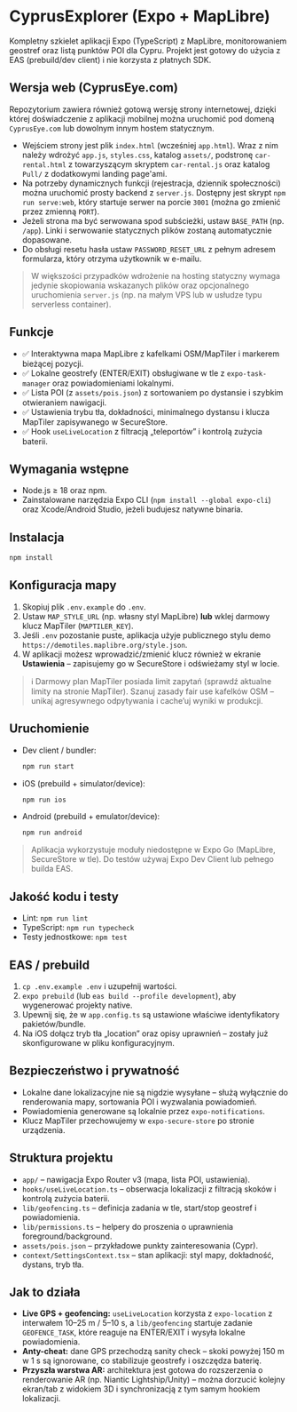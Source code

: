 # CyprusExplorer (Expo + MapLibre)

Kompletny szkielet aplikacji Expo (TypeScript) z MapLibre, monitorowaniem geostref oraz listą punktów POI dla Cypru. Projekt jest gotowy do użycia z EAS (prebuild/dev client) i nie korzysta z płatnych SDK.

## Wersja web (CyprusEye.com)

Repozytorium zawiera również gotową wersję strony internetowej, dzięki której doświadczenie z aplikacji mobilnej można uruchomić pod domeną `CyprusEye.com` lub dowolnym innym hostem statycznym.

- Wejściem strony jest plik `index.html` (wcześniej `app.html`). Wraz z nim należy wdrożyć `app.js`, `styles.css`, katalog `assets/`, podstronę `car-rental.html` z towarzyszącym skryptem `car-rental.js` oraz katalog `Pull/` z dodatkowymi landing page'ami.
- Na potrzeby dynamicznych funkcji (rejestracja, dziennik społeczności) można uruchomić prosty backend z `server.js`. Dostępny jest skrypt `npm run serve:web`, który startuje serwer na porcie `3001` (można go zmienić przez zmienną `PORT`).
- Jeżeli strona ma być serwowana spod subścieżki, ustaw `BASE_PATH` (np. `/app`). Linki i serwowanie statycznych plików zostaną automatycznie dopasowane.
- Do obsługi resetu hasła ustaw `PASSWORD_RESET_URL` z pełnym adresem formularza, który otrzyma użytkownik w e-mailu.

> W większości przypadków wdrożenie na hosting statyczny wymaga jedynie skopiowania wskazanych plików oraz opcjonalnego uruchomienia `server.js` (np. na małym VPS lub w usłudze typu serverless container).

## Funkcje
- ✅ Interaktywna mapa MapLibre z kafelkami OSM/MapTiler i markerem bieżącej pozycji.
- ✅ Lokalne geostrefy (ENTER/EXIT) obsługiwane w tle z `expo-task-manager` oraz powiadomieniami lokalnymi.
- ✅ Lista POI (z `assets/pois.json`) z sortowaniem po dystansie i szybkim otwieraniem nawigacji.
- ✅ Ustawienia trybu tła, dokładności, minimalnego dystansu i klucza MapTiler zapisywanego w SecureStore.
- ✅ Hook `useLiveLocation` z filtracją „teleportów” i kontrolą zużycia baterii.

## Wymagania wstępne
- Node.js ≥ 18 oraz npm.
- Zainstalowane narzędzia Expo CLI (`npm install --global expo-cli`) oraz Xcode/Android Studio, jeżeli budujesz natywne binaria.

## Instalacja
```bash
npm install
```

## Konfiguracja mapy
1. Skopiuj plik `.env.example` do `.env`.
2. Ustaw `MAP_STYLE_URL` (np. własny styl MapLibre) **lub** wklej darmowy klucz MapTiler (`MAPTILER_KEY`).
3. Jeśli `.env` pozostanie puste, aplikacja użyje publicznego stylu demo `https://demotiles.maplibre.org/style.json`.
4. W aplikacji możesz wprowadzić/zmienić klucz również w ekranie **Ustawienia** – zapisujemy go w SecureStore i odświeżamy styl w locie.

> ℹ️ Darmowy plan MapTiler posiada limit zapytań (sprawdź aktualne limity na stronie MapTiler). Szanuj zasady fair use kafelków OSM – unikaj agresywnego odpytywania i cache’uj wyniki w produkcji.

## Uruchomienie
- Dev client / bundler:
  ```bash
  npm run start
  ```
- iOS (prebuild + simulator/device):
  ```bash
  npm run ios
  ```
- Android (prebuild + emulator/device):
  ```bash
  npm run android
  ```

> Aplikacja wykorzystuje moduły niedostępne w Expo Go (MapLibre, SecureStore w tle). Do testów używaj Expo Dev Client lub pełnego builda EAS.

## Jakość kodu i testy
- Lint: `npm run lint`
- TypeScript: `npm run typecheck`
- Testy jednostkowe: `npm test`

## EAS / prebuild
1. `cp .env.example .env` i uzupełnij wartości.
2. `expo prebuild` (lub `eas build --profile development`), aby wygenerować projekty native.
3. Upewnij się, że w `app.config.ts` są ustawione właściwe identyfikatory pakietów/bundle.
4. Na iOS dołącz tryb tła „location” oraz opisy uprawnień – zostały już skonfigurowane w pliku konfiguracyjnym.

## Bezpieczeństwo i prywatność
- Lokalne dane lokalizacyjne nie są nigdzie wysyłane – służą wyłącznie do renderowania mapy, sortowania POI i wyzwalania powiadomień.
- Powiadomienia generowane są lokalnie przez `expo-notifications`.
- Klucz MapTiler przechowujemy w `expo-secure-store` po stronie urządzenia.

## Struktura projektu
- `app/` – nawigacja Expo Router v3 (mapa, lista POI, ustawienia).
- `hooks/useLiveLocation.ts` – obserwacja lokalizacji z filtracją skoków i kontrolą zużycia baterii.
- `lib/geofencing.ts` – definicja zadania w tle, start/stop geostref i powiadomienia.
- `lib/permissions.ts` – helpery do proszenia o uprawnienia foreground/background.
- `assets/pois.json` – przykładowe punkty zainteresowania (Cypr).
- `context/SettingsContext.tsx` – stan aplikacji: styl mapy, dokładność, dystans, tryb tła.

## Jak to działa
- **Live GPS + geofencing:** `useLiveLocation` korzysta z `expo-location` z interwałem 10–25 m / 5–10 s, a `lib/geofencing` startuje zadanie `GEOFENCE_TASK`, które reaguje na ENTER/EXIT i wysyła lokalne powiadomienia.
- **Anty-cheat:** dane GPS przechodzą sanity check – skoki powyżej 150 m w 1 s są ignorowane, co stabilizuje geostrefy i oszczędza baterię.
- **Przyszła warstwa AR:** architektura jest gotowa do rozszerzenia o renderowanie AR (np. Niantic Lightship/Unity) – można dorzucić kolejny ekran/tab z widokiem 3D i synchronizacją z tym samym hookiem lokalizacji.
